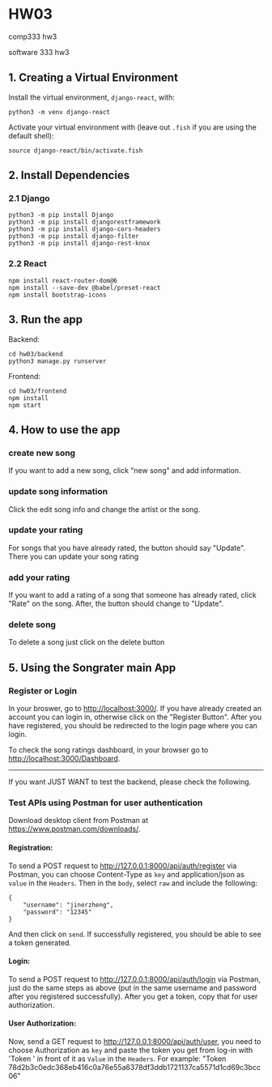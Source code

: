 # HW03
comp333 hw3

software 333 hw3

## 1. Creating a Virtual Environment
Install the virtual environment, `django-react`, with:
```shell
python3 -m venv django-react
```

Activate your virtual environment with (leave out `.fish` if you are using the default shell):

```shell
source django-react/bin/activate.fish
```

## 2. Install Dependencies

### 2.1 Django
```shell
python3 -m pip install Django
python3 -m pip install djangorestframework
python3 -m pip install django-cors-headers
python3 -m pip install django-filter
python3 -m pip install django-rest-knox
```

### 2.2 React

```shell
npm install react-router-dom@6
npm install --save-dev @babel/preset-react
npm install bootstrap-icons
```

## 3. Run the app
Backend:
```shell
cd hw03/backend
python3 manage.py runserver
```
Frontend:
```shell
cd hw03/frontend
npm install
npm start
```

## 4. How to use the app

### create new song
If you want to add a new song, click "new song" and add information.

### update song information
Click the edit song info and change the artist or the song.

### update your rating
For songs that you have already rated, the button should say "Update". There you can update your song rating

### add your rating
If you want to add a rating of a song that someone has already rated, click "Rate" on the song. After, the button should change to "Update".

### delete song
To delete a song just click on the delete button

## 5. Using the Songrater main App

### Register or Login
In your broswer, go to <http://localhost:3000/>. If you have already created an account you can login in, otherwise click on the "Register Button". After you have registered, you should be redirected to the login page where you can login.

To check the song ratings dashboard, in your browser go to <http://localhost:3000/Dashboard>.

---------------------------------------------------------------------------------------------

If you want JUST WANT to test the backend, please check the following.

### Test APIs using Postman for user authentication
Download desktop client from Postman at <https://www.postman.com/downloads/>.

#### Registration:
To send a POST request to <http://127.0.0.1:8000/api/auth/register> via Postman, you can choose Content-Type as `key` and application/json as `value` in the `Headers`. Then in the `body`, select `raw` and include the following:
```shell
{
    "username": "jinerzheng",
    "password": "12345"
}
```
And then click on `send`. If successfully registered, you should be able to see a token generated.

#### Login:
To send a POST request to <http://127.0.0.1:8000/api/auth/login> via Postman, just do the same steps as above (put in the same username and password after you registered successfully). After you get a token, copy that for user authorization.

#### User Authorization:
Now, send a GET request to <http://127.0.0.1:8000/api/auth/user>, you need to choose Authorization as `key` and paste the token you get from log-in with 'Token ' in front of it as `Value` in the `Headers`. For example: "Token 78d2b3c0edc368eb416c0a76e55a6378df3ddb1721137ca5571d1cd69c3bcc06"
